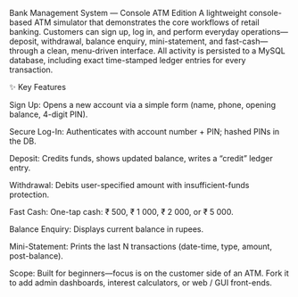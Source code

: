 Bank Management System — Console ATM Edition
A lightweight console-based ATM simulator that demonstrates the core workflows of retail banking. Customers can sign up, log in, and perform everyday operations—deposit, withdrawal, balance enquiry, mini-statement, and fast-cash—through a clean, menu-driven interface.
All activity is persisted to a MySQL database, including exact time-stamped ledger entries for every transaction.

✨ Key Features

Sign Up:
    Opens a new account via a simple form (name, phone, opening balance, 4-digit PIN).
    
Secure Log-In:
    Authenticates with account number + PIN; hashed PINs in the DB.
    
Deposit:
    Credits funds, shows updated balance, writes a “credit” ledger entry.
    
Withdrawal:
    Debits user-specified amount with insufficient-funds protection.
    
Fast Cash:
    One-tap cash: ₹ 500, ₹ 1 000, ₹ 2 000, or ₹ 5 000.
    
Balance Enquiry:
    Displays current balance in rupees.
    
Mini-Statement:
    Prints the last N transactions (date-time, type, amount, post-balance).

Scope: Built for beginners—focus is on the customer side of an ATM. Fork it to add admin dashboards, interest calculators, or web / GUI front-ends.



